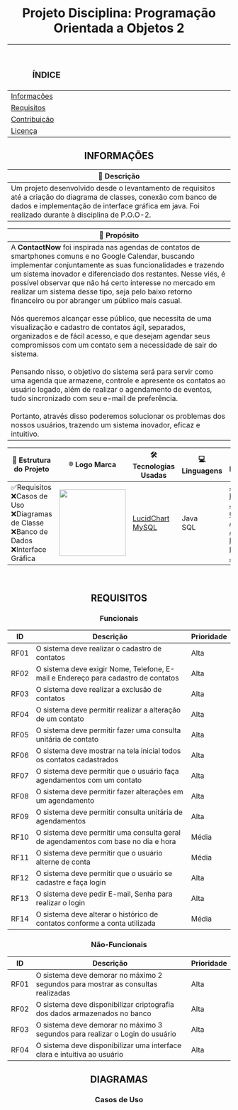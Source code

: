 <h1 align="center"> Projeto Disciplina: Programação Orientada a Objetos 2 </h1>

<div align="center">
 
|<h3>ﾠﾠ                                   ÍNDICE                                   </h3>|
|-|
| [Informações](#informações)<br> |
| [Requisitos](#requisitos)<br> |
| [Contribuição](#contribuição)<br> |
| [Licença](#licença)<br> |

</div>

## <div align="center">INFORMAÇÕES</div>
|📄 **Descrição**|
|-|
 |Um projeto desenvolvido desde o levantamento de requisitos até a criação do diagrama de classes, conexão com banco de dados e implementação de interface gráfica em java. Foi realizado durante à disciplina de P.O.O-2.|

|📌 **Propósito**|
|-|
|A **ContactNow** foi inspirada nas agendas de contatos de smartphones comuns e no Google Calendar, buscando implementar conjuntamente as suas funcionalidades e trazendo um sistema inovador e diferenciado dos restantes. Nesse viés, é possível observar que não há certo interesse no mercado em realizar um sistema desse tipo, seja pelo baixo retorno financeiro ou por abranger um público mais casual.<br><br> Nós queremos alcançar esse público, que necessita de uma visualização e cadastro de contatos ágil, separados, organizados e de fácil acesso, e que desejam agendar seus compromissos com um contato sem a necessidade de sair do sistema. <br><br> Pensando nisso, o objetivo do sistema será para servir como uma agenda que armazene, controle e apresente os contatos ao usuário logado, além de realizar o agendamento de eventos, tudo sincronizado com seu e-mail de preferência. <br><br> Portanto, através disso poderemos solucionar os problemas dos nossos usuários, trazendo um sistema inovador, eficaz e intuitivo.| 

<div align="center">

|🚀 Estrutura do Projeto| ®️ Logo Marca| 🛠️ Tecnologias Usadas| 💻 Linguagens| 👥 Integrantes|
|-|-|-|-|-|
|✅Requisitos<br>❌Casos de Uso<br>❌Diagramas de Classe<br>❌Banco de Dados<br>❌Interface Gráfica|<img src="https://github.com/user-attachments/assets/ccfe242a-6647-4620-bbb7-0b8cb04bef61" width="150" height="150"/>| [LucidChart](www.lucidchart.com)<br>[MySQL](https://www.mysql.com/)| Java<br>SQL| [Jocimar Borges Júnior](https://github.com/JocimarBJ)<br>[Gustavo Alves de Aquino](https://github.com/)<br>[Leonardo Pereira Jorge](https://github.com/)|
<br>

</div>

## <div align="center">REQUISITOS</div>

<div align="center">
 
### Funcionais
 
|ID|Descrição|Prioridade|
|-|-|-|
|RF01|O sistema deve realizar o cadastro de contatos|Alta|
|RF02|O sistema deve exigir Nome, Telefone, E-mail e Endereço para cadastro de contatos|Alta|
|RF03|O sistema deve realizar a exclusão de contatos|Alta|
|RF04|O sistema deve permitir realizar a alteração de um contato|Alta|
|RF05|O sistema deve permitir fazer uma consulta unitária de contato|Alta|
|RF06|O sistema deve mostrar na tela inicial todos os contatos cadastrados|Alta|
|RF07|O sistema deve permitir que o usuário faça agendamentos com um contato|Alta|
|RF08|O sistema deve permitir fazer alterações em um agendamento|Alta|
|RF09|O sistema deve permitir consulta unitária de agendamentos|Alta|
|RF10|O sistema deve permitir uma consulta geral de agendamentos com base no dia e hora|Média|
|RF11|O sistema deve permitir que o usuário alterne de conta|Média|
|RF12|O sistema deve permitir que o usuário se cadastre e faça login|Alta|
|RF13|O sistema deve pedir E-mail, Senha para realizar o login|Alta|
|RF14|O sistema deve alterar o histórico de contatos conforme a conta utilizada|Média|
</div>

<div align="center">
 
### Não-Funcionais

|ID|Descrição|Prioridade|
|-|-|-|
|RF01|O sistema deve demorar no máximo 2 segundos para mostrar as consultas realizadas|Alta|
|RF02|O sistema deve disponibilizar criptografia dos dados armazenados no banco|Alta|
|RF03|O sistema deve demorar no máximo 3 segundos para realizar o Login do usuário|Alta|
|RF04|O sistema deve disponibilizar uma interface clara e intuitiva ao usuário|Alta|
</div>

## <div align="center">DIAGRAMAS</div>

### <div align="center">Casos de Uso</div>

